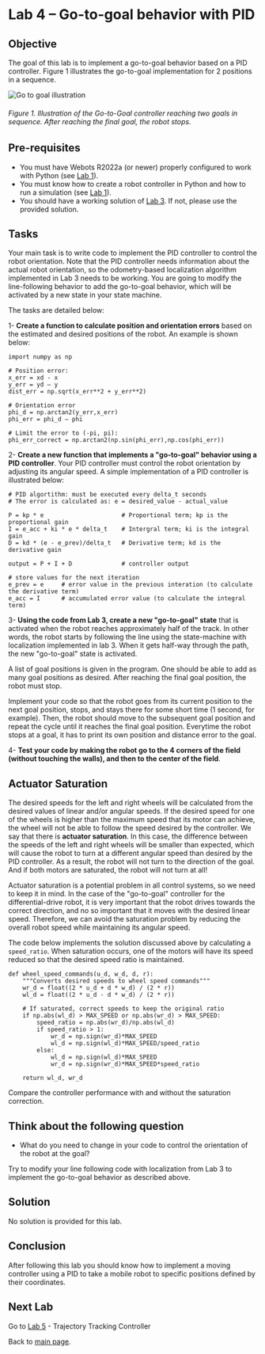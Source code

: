 # Lab 4 – Go-to-goal behavior with PID

## Objective
The goal of this lab is to implement a go-to-goal behavior based on a PID controller. Figure 1 illustrates the go-to-goal implementation for 2 positions in a sequence. 

![Go to goal illustration](../Lab3/go_to_goal.gif)

###### Figure 1. Illustration of the Go-to-Goal controller reaching two goals in sequence. After reaching the final goal, the robot stops.


## Pre-requisites
* You must have Webots R2022a (or newer) properly configured to work with Python (see [Lab 1](../Lab1/ReadMe.md)).
* You must know how to create a robot controller in Python and how to run a simulation (see [Lab 1](../Lab1/ReadMe.md)). 
* You should have a working solution of [Lab 3](../Lab3/ReadMe.md). If not, please use the provided solution. 

## Tasks
Your main task is to write code to implement the PID controller to control the robot orientation. Note that the PID controller needs information about the actual robot orientation, so the odometry-based localization algorithm implemented in Lab 3 needs to be working. You are going to modify the line-following behavior to add the go-to-goal behavior, which will be activated by a new state in your state machine.

The tasks are detailed below:

1- **Create a function to calculate position and orientation errors** based on the estimated and desired positions of the robot. An example is shown below:

```
import numpy as np

# Position error:
x_err = xd - x
y_err = yd – y
dist_err = np.sqrt(x_err**2 + y_err**2)

# Orientation error
phi_d = np.arctan2(y_err,x_err)
phi_err = phi_d – phi

# Limit the error to (-pi, pi):
phi_err_correct = np.arctan2(np.sin(phi_err),np.cos(phi_err))
```

2- **Create a new function that implements a "go-to-goal" behavior using a PID controller**. Your PID controller must control the robot orientation by adjusting its angular speed. A simple implementation of a PID controller is illustrated below:

```
# PID algortithm: must be executed every delta_t seconds
# The error is calculated as: e = desired_value - actual_value

P = kp * e                      # Proportional term; kp is the proportional gain
I = e_acc + ki * e * delta_t    # Intergral term; ki is the integral gain
D = kd * (e - e_prev)/delta_t   # Derivative term; kd is the derivative gain

output = P + I + D              # controller output

# store values for the next iteration
e_prev = e     # error value in the previous interation (to calculate the derivative term)
e_acc = I      # accumulated error value (to calculate the integral term)
```

3- **Using the code from Lab 3, create a new "go-to-goal" state** that is activated when the robot reaches approximately half of the track. In other words, the robot starts by following the line using the state-machine with localization implemented in lab 3. When it gets half-way through the path, the new "go-to-goal" state is activated. 

A list of goal positions is given in the program. One should be able to add as many goal positions as desired. After reaching the final goal position, the robot must stop.

Implement your code so that the robot goes from its current position to the next goal position, stops, and stays there for some short time (1 second, for example). Then, the robot should move to the subsequent goal position and repeat the cycle until it reaches the final goal position. Everytime the robot stops at a goal, it has to print its own position and distance error to the goal.

4- **Test your code by making the robot go to the 4 corners of the field (without touching the walls), and then to the center of the field**. 

## Actuator Saturation
The desired speeds for the left and right wheels will be calculated from the desired values of linear and/or angular speeds. If the desired speed for one of the wheels is higher than the maximum speed that its motor can achieve, the wheel will not be able to follow the speed desired by the controller. We say that there is **actuator saturation**. In this case, the difference between the speeds of the left and right wheels will be smaller than expected, which will cause the robot to turn at a different angular speed than desired by the PID controller. As a result, the robot will not turn to the direction of the goal. And if both motors are saturated, the robot will not turn at all!

Actuator saturation is a potential problem in all control systems, so we need to keep it in mind. In the case of the "go-to-goal" controller for the differential-drive robot, it is very important that the robot drives towards the correct direction, and no so important that it moves with the desired linear speed. Therefore, we can avoid the saturation problem by reducing the overall robot speed while maintaining its angular speed.

The code below implements the solution discussed above by calculating a `speed_ratio`. When saturation occurs, one of the motors will have its speed reduced so that the desired speed ratio is maintained. 

```
def wheel_speed_commands(u_d, w_d, d, r):
    """Converts desired speeds to wheel speed commands"""
    wr_d = float((2 * u_d + d * w_d) / (2 * r))
    wl_d = float((2 * u_d - d * w_d) / (2 * r))
    
    # If saturated, correct speeds to keep the original ratio
    if np.abs(wl_d) > MAX_SPEED or np.abs(wr_d) > MAX_SPEED:
        speed_ratio = np.abs(wr_d)/np.abs(wl_d)
        if speed_ratio > 1:
            wr_d = np.sign(wr_d)*MAX_SPEED
            wl_d = np.sign(wl_d)*MAX_SPEED/speed_ratio
        else:
            wl_d = np.sign(wl_d)*MAX_SPEED
            wr_d = np.sign(wr_d)*MAX_SPEED*speed_ratio
    
    return wl_d, wr_d
```
 
Compare the controller performance with and without the saturation correction. 

## Think about the following question
* What do you need to change in your code to control the orientation of the robot at the goal?

Try to modify your line following code with localization from Lab 3 to implement the go-to-goal behavior as described above. 

## Solution
No solution is provided for this lab.

## Conclusion
After following this lab you should know how to implement a moving controller using a PID to take a mobile robot to specific positions defined by their coordinates.

## Next Lab
Go to [Lab 5](../Lab5/ReadMe.md) - Trajectory Tracking Controller

Back to [main page](../README.md).
